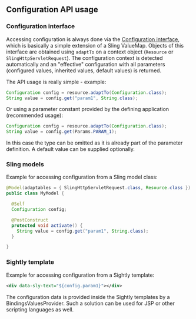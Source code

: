 ## Configuration API usage


### Configuration interface

Accessing configuration is always done via the [Configuration interface][configuration-interface], which is basically
a simple extension of a Sling ValueMap. Objects of this interface are obtained using `adaptTo` on a context
object (`Resource` or `SlingHttpServletRequest`). The configuration context is detected automatically
and an "effective" configuration with all parameters (configured values, inherited values, default values) is
returned.

The API usage is really simple - example:

```java
Configuration config = resource.adaptTo(Configuration.class);
String value = config.get("param1", String.class);
```

Or using a parameter constant provided by the defining application (recommended usage):

```java
Configuration config = resource.adaptTo(Configuration.class);
String value = config.get(Params.PARAM_1);
```

In this case the type can be omitted as it is already part of the parameter definition.
A default value can be supplied optionally.


### Sling models

Example for accessing configuration from a Sling model class:

```java
@Model(adaptables = { SlingHttpServletRequest.class, Resource.class })
public class MyModel {

  @Self
  Configuration config;

  @PostConstruct
  protected void activate() {
    String value = config.get("param1", String.class);
  }

}
```

### Sightly template

Example for accessing configuration from a Sightly template:

```xml
<div data-sly-text="${config.param1}"></div>
```

The configuration data is provided inside the Sightly templates by a BindingsValuesProvider.
Such a solution can be used for JSP or other scripting languages as well.


[configuration-interface]: apidocs/io/wcm/config/api/Configuration.html
